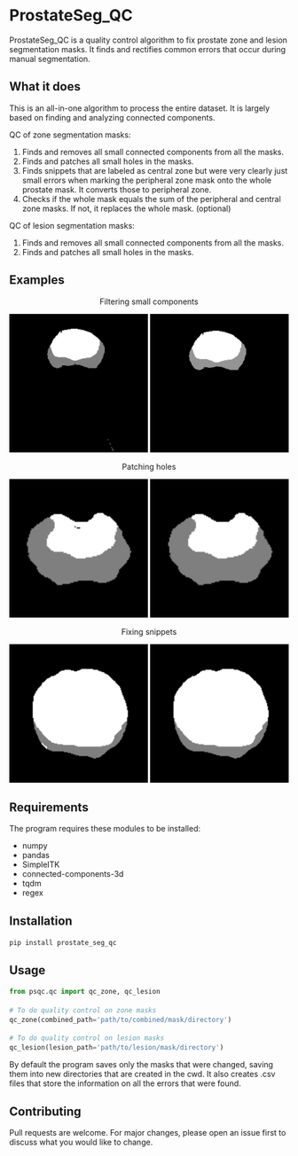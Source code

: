 # ProstateSeg_QC


ProstateSeg_QC is a quality control algorithm to fix prostate zone and lesion segmentation masks. It finds and rectifies common errors that occur during manual segmentation.

## What it does

This is an all-in-one algorithm to process the entire dataset. It is largely based on finding and analyzing connected components.

QC of zone segmentation masks:

1. Finds and removes all small connected components from all the masks.
2. Finds and patches all small holes in the masks.
3. Finds snippets that are labeled as central zone but were very clearly just small errors when marking the peripheral zone mask onto the whole prostate mask. It converts those to peripheral zone.
4. Checks if the whole mask equals the sum of the peripheral and central zone masks. If not, it replaces the whole mask. (optional)

QC of lesion segmentation masks:
1. Finds and removes all small connected components from all the masks.
2. Finds and patches all small holes in the masks.

## Examples

<p align="center"> Filtering small components </p>

<p align="center"> <img title="Filtering small components" src="./examples/fragment_before.png" width="250" height="250" /> <img src="./examples/fragment_after.png" width="250" height="250" alt="example 1"/> 
</p>


<p align="center"> Patching holes </p>
<p align="center"><img src="./examples/hole_before.png" width="250" height="250" /> <img src="./examples/hole_after.png" width="250" height="250" alt="example 2"/> 
</p>

<p align="center">Fixing snippets</p>
 <p align="center"><img src="./examples/snippet_before.png" width="250" height="250" /> <img src="./examples/snippet_after.png" width="250" height="250" alt="example 3"/> 
</p>

## Requirements

The program requires these modules to be installed:

- numpy
- pandas
- SimpleITK
- connected-components-3d
- tqdm
- regex

## Installation
`pip install prostate_seg_qc`


## Usage
```python
from psqc.qc import qc_zone, qc_lesion

# To do quality control on zone masks
qc_zone(combined_path='path/to/combined/mask/directory')

# To do quality control on lesion masks
qc_lesion(lesion_path='path/to/lesion/mask/directory')
```



By default the program saves only the masks that were changed, saving them into new directories that are created in the cwd. It also creates .csv files that store the information on all the errors that were found.


## Contributing
Pull requests are welcome. For major changes, please open an issue first to discuss what you would like to change.
